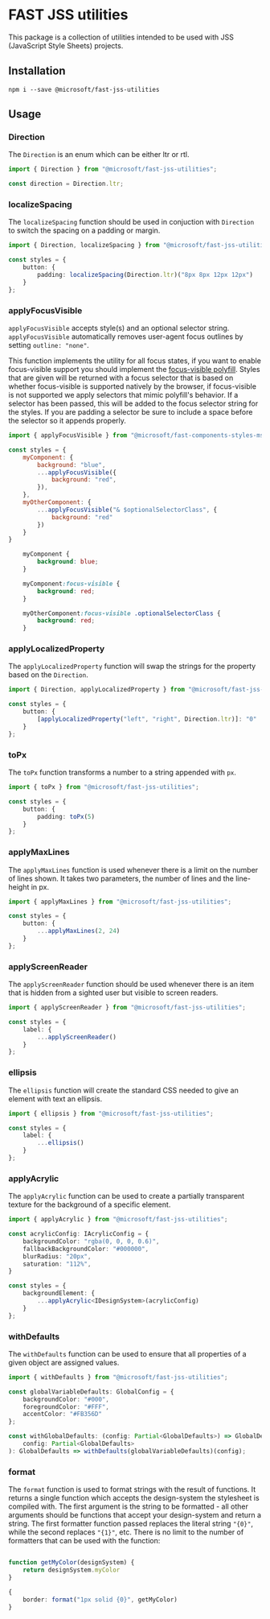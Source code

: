 # FAST JSS utilities

This package is a collection of utilities intended to be used with JSS (JavaScript Style Sheets) projects.

## Installation

`npm i --save @microsoft/fast-jss-utilities`

## Usage

### Direction

The `Direction` is an enum which can be either ltr or rtl.

```ts
import { Direction } from "@microsoft/fast-jss-utilities";

const direction = Direction.ltr;
```

### localizeSpacing

The `localizeSpacing` function should be used in conjuction with `Direction` to switch the spacing on a padding or margin.

```ts
import { Direction, localizeSpacing } from "@microsoft/fast-jss-utilities";

const styles = {
    button: {
        padding: localizeSpacing(Direction.ltr)("8px 8px 12px 12px")
    }
};
```

### applyFocusVisible

`applyFocusVisible` accepts style(s) and an optional selector string. `applyFocusVisible` automatically removes user-agent focus outlines by setting `outline: "none"`.

This function implements the utility for all focus states, if you want to enable focus-visible support you should implement the [focus-visible polyfill](https://www.npmjs.com/package/focus-visible). Styles that are given will be returned with a focus selector that is based on whether focus-visible is supported natively by the browser, if focus-visible is not supported we apply selectors that mimic polyfill's behavior. If a selector has been passed, this will be added to the focus selector string for the styles. If you are padding a selector be sure to include a space before the selector so it appends properly.

```js
import { applyFocusVisible } from "@microsoft/fast-components-styles-msft";

const styles = {
    myComponent: {
        background: "blue",
        ...applyFocusVisible({
            background: "red",
        }),
    },
    myOtherComponent: {
        ...applyFocusVisible("& $optionalSelectorClass", {
            background: "red"
        })
    }
}
```

```css
    myComponent {
        background: blue;
    }

    myComponent:focus-visible {
        background: red;
    }

    myOtherComponent:focus-visible .optionalSelectorClass {
        background: red;
    }
```

### applyLocalizedProperty

The `applyLocalizedProperty` function will swap the strings for the property based on the `Direction`.

```ts
import { Direction, applyLocalizedProperty } from "@microsoft/fast-jss-utilities";

const styles = {
    button: {
        [applyLocalizedProperty("left", "right", Direction.ltr)]: "0"
    }
};
```

### toPx

The `toPx` function transforms a number to a string appended with `px`.

```ts
import { toPx } from "@microsoft/fast-jss-utilities";

const styles = {
    button: {
        padding: toPx(5)
    }
};
```

### applyMaxLines

The `applyMaxLines` function is used whenever there is a limit on the number of lines shown. It takes two parameters, the number of lines and the line-height in px.

```ts
import { applyMaxLines } from "@microsoft/fast-jss-utilities";

const styles = {
    button: {
        ...applyMaxLines(2, 24)
    }
};
```

### applyScreenReader

The `applyScreenReader` function should be used whenever there is an item that is hidden from a sighted user but visible to screen readers.

```ts
import { applyScreenReader } from "@microsoft/fast-jss-utilities";

const styles = {
    label: {
        ...applyScreenReader()
    }
};
```

### ellipsis

The `ellipsis` function will create the standard CSS needed to give an element with text an ellipsis.

```ts
import { ellipsis } from "@microsoft/fast-jss-utilities";

const styles = {
    label: {
        ...ellipsis()
    }
};
```

### applyAcrylic

The `applyAcrylic` function can be used to create a partially transparent texture for the background of a specific element.

```ts
import { applyAcrylic } from "@microsoft/fast-jss-utilities";

const acrylicConfig: IAcrylicConfig = {
    backgroundColor: "rgba(0, 0, 0, 0.6)",
    fallbackBackgroundColor: "#000000",
    blurRadius: "20px",
    saturation: "112%",
}

const styles = {
    backgroundElement: {
        ...applyAcrylic<IDesignSystem>(acrylicConfig)
    }
};
```

### withDefaults

The `withDefaults` function can be used to ensure that all properties of a given object are assigned values.

```ts
import { withDefaults } from "@microsoft/fast-jss-utilities";

const globalVariableDefaults: GlobalConfig = {
    backgroundColor: "#000",
    foregroundColor: "#FFF",
    accentColor: "#FB356D"
};

const withGlobalDefaults: (config: Partial<GlobalDefaults>) => GlobalDefaults = (
    config: Partial<GlobalDefaults>
): GlobalDefaults => withDefaults(globalVariableDefaults)(config);
```

### format

The `format` function is used to format strings with the result of functions. It returns a single function which accepts the design-system
the stylesheet is compiled with. The first argument is the string to be formatted - all other arguments should be functions that accept your design-system and return a string. The first formatter function passed replaces the literal string `"{0}"`, while the second replaces `"{1}"`, etc. There is no limit to the number of formatters that can be used with the function:

```ts

function getMyColor(designSystem) {
    return designSystem.myColor
}

{
    border: format("1px solid {0}", getMyColor)
}
```
